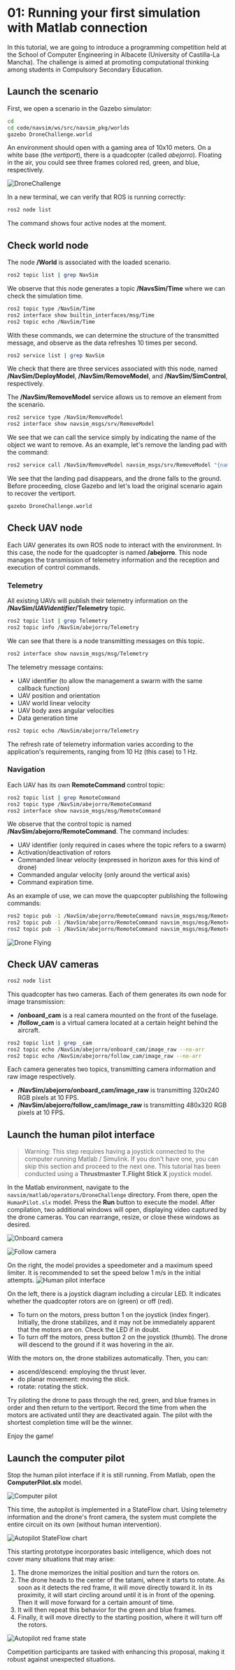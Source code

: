 # 01: Running your first simulation with Matlab connection

In this tutorial, we are going to introduce a programming competition held at the School of Computer Engineering in Albacete (University of Castilla-La Mancha).
The challenge is aimed at promoting computational thinking among students in Compulsory Secondary Education.


## Launch the scenario

First, we open a scenario in the Gazebo simulator:

```bash
cd
cd code/navsim/ws/src/navsim_pkg/worlds
gazebo DroneChallenge.world
```
An environment should open with a gaming area of 10x10 meters. On a white base (the _vertiport_), there is a quadcopter (called _abejorro_). Floating in the air, you could see three frames colored red, green, and blue, respectively.

![DroneChallenge](./img/DroneChallenge.png')


In a new terminal, we can verify that ROS is running correctly:
```bash
ros2 node list
```
The command shows four active nodes at the moment.


## Check world node

The node **/World** is associated with the loaded scenario. 

```bash
ros2 topic list | grep NavSim
```
We observe that this node generates a topic **/NavsSim/Time** where we can check the simulation time.

```bash
ros2 topic type /NavSim/Time
ros2 interface show builtin_interfaces/msg/Time
ros2 topic echo /NavSim/Time
```
With these commands, we can determine the structure of the transmitted message, and observe as the data refreshes 10 times per second.

```bash
ros2 service list | grep NavSim
```
We check that there are three services associated with this node, named **/NavSim/DeployModel**, **/NavSim/RemoveModel**, and **/NavSim/SimControl**, respectively.

The **/NavSim/RemoveModel** service allows us to remove an element from the scenario.
```bash
ros2 service type /NavSim/RemoveModel 
ros2 interface show navsim_msgs/srv/RemoveModel
```
We see that we can call the service simply by indicating the name of the object we want to remove. As an example, let's remove the landing pad with the command:
```bash
ros2 service call /NavSim/RemoveModel navsim_msgs/srv/RemoveModel "{name: 'vertiport'}"
```
We see that the landing pad disappears, and the drone falls to the ground.
Before proceeding, close Gazebo and let's load the original scenario again to recover the vertiport.

```bash
gazebo DroneChallenge.world
```


## Check UAV node

Each UAV generates its own ROS node to interact with the environment. In this case, the node for the quadcopter is named **/abejorro**.
This node manages the transmission of telemetry information and the reception and execution of control commands.


### Telemetry

All existing UAVs will publish their telemetry information on the **/NavSim/_UAVidentifier_/Telemetry** topic.

```bash
ros2 topic list | grep Telemetry
ros2 topic info /NavSim/abejorro/Telemetry
```
We can see that there is a node transmitting messages on this topic. 

```bash
ros2 interface show navsim_msgs/msg/Telemetry
```
The telemetry message contains:
- UAV identifier (to allow the management a swarm with the same callback function)
- UAV position and orientation
- UAV world linear velocity
- UAV body axes angular velocities
- Data generation time

```bash
ros2 topic echo /NavSim/abejorro/Telemetry
```
The refresh rate of telemetry information varies according to the application's requirements, ranging from 10 Hz (this case) to 1 Hz.


### Navigation

Each UAV has its own **RemoteCommand** control topic:

```bash
ros2 topic list | grep RemoteCommand
ros2 topic type /NavSim/abejorro/RemoteCommand
ros2 interface show navsim_msgs/msg/RemoteCommand 
```
We observe that the control topic is named **/NavSim/abejorro/RemoteCommand**. The command includes:
- UAV identifier (only required in cases where the topic refers to a swarm)
- Activation/deactivation of rotors
- Commanded linear velocity (expressed in horizon axes for this kind of drone)
- Commanded angular velocity (only around the vertical axis)
- Command expiration time.

As an example of use, we can move the quapcopter publishing the following commands:
```bash
ros2 topic pub -1 /NavSim/abejorro/RemoteCommand navsim_msgs/msg/RemoteCommand "{'on': true, 'vel': {'linear': {z: 1}}, 'duration': {'sec': 1}}"
ros2 topic pub -1 /NavSim/abejorro/RemoteCommand navsim_msgs/msg/RemoteCommand "{'on': true, 'vel': {'linear': {x: 1}, 'angular': {z: 1}}, 'duration': {'sec': 6}}"
ros2 topic pub -1 /NavSim/abejorro/RemoteCommand navsim_msgs/msg/RemoteCommand "{'on': false}"
```
![Drone Flying](./img/drone_flying.png)


## Check UAV cameras

```bash
ros2 node list
```
This quadcopter has two cameras. Each of them generates its own node for image transmission:
- **/onboard_cam** is a real camera mounted on the front of the fuselage. 
- **/follow_cam** is a virtual camera located at a certain height behind the aircraft. 

```bash
ros2 topic list | grep _cam
ros2 topic echo /NavSim/abejorro/onboard_cam/image_raw --no-arr
ros2 topic echo /NavSim/abejorro/follow_cam/image_raw --no-arr
```
Each camera generates two topics, transmitting camera information and raw image respectively. 
- **/NavSim/abejorro/onboard_cam/image_raw** is transmitting 320x240 RGB pixels at 10 FPS. 
- **/NavSim/abejorro/follow_cam/image_raw** is transmitting 480x320 RGB pixels at 10 FPS.



## Launch the human pilot interface

> Warning: This step requires having a joystick connected to the computer running Matlab / Simulink. If you don't have one, you can skip this section and proceed to the next one.
> This tutorial has been conducted using a **Thrustmaster T.Flight Stick X** joystick model.

In the Matlab environment, navigate to the `navsim/matlab/operators/DroneChallenge` directory. From there, open the `HumanPilot.slx` model.
Press the **Run** button to execute the model. After compilation, two additional windows will open, displaying video captured by the drone cameras. 
You can rearrange, resize, or close these windows as desired.

![Onboard camera](./img/onboardCAM.png)

![Follow camera](./img/followCAM.png)


On the right, the model provides a speedometer and a maximum speed limiter. It is recommended to set the speed below 1 m/s in the initial attempts.
![Human pilot interface](./img/HumanPilot.png)

On the left, there is a joystick diagram including a circular LED. It indicates whether the quadcopter rotors are on (green) or off (red).
- To turn on the motors, press button 1 on the joystick (index finger). Initially, the drone stabilizes, and it may not be immediately apparent that the motors are on. Check the LED if in doubt.
- To turn off the motors, press button 2 on the joystick (thumb). The drone will descend to the ground if it was hovering in the air.

With the motors on, the drone stabilizes automatically. Then, you can:
- ascend/descend: employing the thrust lever.
- do planar movement: moving the stick.
- rotate: rotating the stick.

Try piloting the drone to pass through the red, green, and blue frames in order and then return to the vertiport. Record the time from when the motors are activated until they are deactivated again. The pilot with the shortest completion time will be the winner.

Enjoy the game!



## Launch the computer pilot

Stop the human pilot interface if it is still running. From Matlab, open the **ComputerPilot.slx** model.

![Computer pilot](./img/ComputerPilot.png)

This time, the autopilot is implemented in a StateFlow chart. 
Using telemetry information and the drone's front camera, the system must complete the entire circuit on its own (without human intervention).

![Autopilot StateFlow chart](./img/autopilot.png)

This starting prototype incorporates basic intelligence, which does not cover many situations that may arise:

1) The drone memorizes the initial position and turn the rotors on.
2) The drone heads to the center of the tatami, where it starts to rotate. As soon as it detects the red frame, it will move directly toward it. In its proximity, it will start circling around until it is in front of the opening. Then it will move forward for a certain amount of time.
3) It will then repeat this behavior for the green and blue frames.
4) Finally, it will move directly to the starting position, where it will turn off the rotors.

![Autopilot red frame state](./img/RedFrame_state.png)

Competition participants are tasked with enhancing this proposal, making it robust against unexpected situations.

